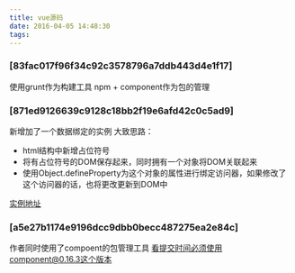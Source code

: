 ```yaml
---
title: vue源码
date: 2016-04-05 14:48:30
tags:
---
```


### [83fac017f96f34c92c3578796a7ddb443d4e1f17] ###

使用grunt作为构建工具
npm + component作为包的管理

### [871ed9126639c9128c18bb2f19e6afd42c0c5ad9] ###
新增加了一个数据绑定的实例
大致思路：
- html结构中新增占位符号
- 将有占位符号的DOM保存起来，同时拥有一个对象将DOM关联起来
- 使用Object.defineProperty为这个对象的属性进行绑定访问器，如果修改了这个访问器的话，也将更改更新到DOM中 

[实例地址](https://github.com/vuejs/vue/blob/871ed9126639c9128c18bb2f19e6afd42c0c5ad9/explorations%2Fgetset.html)


### [a5e27b1174e9196dcc9dbb0becc487275ea2e84c] ###
作者同时使用了compoent的包管理工具
看提交时间必须使用component@0.16.3这个版本